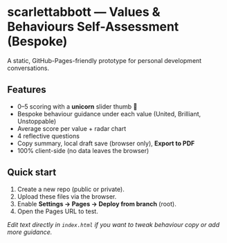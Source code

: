 # scarlettabbott — Values & Behaviours Self-Assessment (Bespoke)

A static, GitHub-Pages-friendly prototype for personal development conversations.

## Features
- 0–5 scoring with a **unicorn** slider thumb 🦄
- Bespoke behaviour guidance under each value (United, Brilliant, Unstoppable)
- Average score per value + radar chart
- 4 reflective questions
- Copy summary, local draft save (browser only), **Export to PDF**
- 100% client-side (no data leaves the browser)

## Quick start
1. Create a new repo (public or private).
2. Upload these files via the browser.
3. Enable **Settings → Pages → Deploy from branch** (root).
4. Open the Pages URL to test.

_Edit text directly in `index.html` if you want to tweak behaviour copy or add more guidance._
